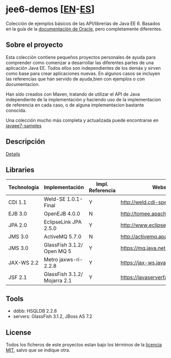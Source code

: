 jee6-demos [[EN](README.md)-[ES](README-es.md)]
=====================================================

Colección de ejemplos básicos de las API/librerías de Java EE 6. Basados en la guía de la [documentación de Oracle](http://docs.oracle.com/javaee/6/tutorial/doc/docinfo.html), pero completamente diferentes.

Sobre el proyecto
-----------------

Esta colección contiene pequeños proyectos personales de ayuda para comprender como comenzar a desarrollar las diferentes partes de una aplicación Java EE. Todos ellos son independientes de los demás y sirven como base para crear aplicaciones nuevas. En algunos casos se incluyen las referencias que han servido de ayuda,bien con ejemplos o con documentacion.

Han sido creados con Maven, tratando de utilizar el API de Java independiente de la implementación y haciendo uso de la implementacion de referencia en cada caso, o de alguna implementacion bastante conocida.

Una colección mucho más completa y actualizada puede encontrarse en [javaee7-samples](https://github.com/javaee-samples/javaee7-samples)

Descripción
-----------
[Details](DESCRIPTION.md)

Libraries
---------

Technología   | Implementación                | Impl. Referencia | Website
------------- | ----------------------------- | ---------------- | ------------
CDI 1.1       | Weld-SE 1.0.1-Final           | Y  | http://weld.cdi-spec.org/
EJB 3.0       | OpenEJB  4.0.0                | N  | http://tomee.apache.org/
JPA 2.0       | EclipseLink JPA  2.5.0        | Y  | http://www.eclipse.org/eclipselink/
JMS 3.0       | ActiveMQ 5.7.0                | N  | http://activemq.apache.org/
JMS 3.0       | GlassFish 3.1.2/ Open MQ 5    | Y  | https://mq.java.net/
JAX-WS 2.2    | Metro jaxws-ri-2.2.8          | Y  | https://jax-ws.java.net/
JSF 2.1       | GlassFish 3.1.2/ Mojarra 2.1  | Y  | https://javaserverfaces.java.net/

Tools
-----

 * ddbb:	HSQLDB 2.2.8
 * servers: GlassFish 3.1.2, JBoss AS 7.2

License
-------

Todos los ficheros de este proyectos estan bajo los términos de la [licencia MIT](LICENSE), salvo que se indique otra.

 
 